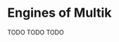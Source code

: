 # Engines of Multik

[//]: # (TODO)
<web-summary>TODO</web-summary>
<card-summary>TODO</card-summary>
<link-summary>TODO</link-summary>